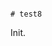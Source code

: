                                                                                                                              # test8

Init.
